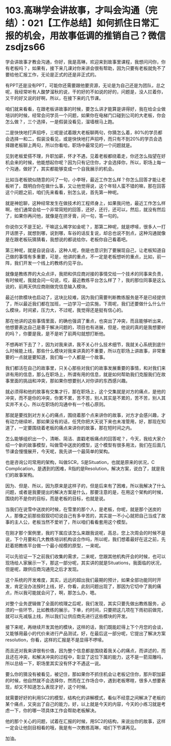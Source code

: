 # 103.高琳学会讲故事，才叫会沟通（完结）：021【工作总结】如何抓住日常汇报的机会，用故事低调的推销自己？微信zsdjzs66

学会讲故事才教会沟通，你好，我是高琳，欢迎来到故事里课程，我想问问你，你有老板吗？，如果有，接下来几课对你来讲会很有帮助，因为只要有老板就免不了要给他汇报工作，无论是正式的还是非正式的。

有PPT还是没有PPT，可能你还需要跟他要资源，无论是为自己还是为团队，总之呢，我经常听有人酸梦溜秋的说，干的好的不如说的好的，问题是，没人拦着你，又干的好又说的好啊，所以，在接下来的几节课。

咱们就来看看，在跟老板讲故事的时候，要怎么讲才能算是讲得好，我在给企业做培训的时候，经常会问学员一个问题，如果你在电梯门口碰到公司的大老板，你会怎么做？，三个选择，一是假装没看见，溜墙根马上跑。

二是快快地打声招呼，三呢是试着跟大老板聊两句，你猜怎么着，80%的学员都会选择一和二，假装没看见，或是快快地打声招呼，而只有不到20%的学员会选择跟老板聊上两句，所以你看哈，职场中最常见的一个问题就是。

见到老板爱搭不理，升职加薪，怀才不遇，见着老板都绕着走，你还怎么指望在好机会来的时候，他能想起你呢？因为只有记住你，才会选择你，所以，职场上每一个沟通，做好了，其实都能够变成一个自我展示的机会。

比如当老板貌似随意的问了一句，小李呀，最近工作怎么样？你怎么回答才能让老板听了，既明白你在做什么事，又让他觉得说，这个年轻人蛮不错的嘛，那在回答这个问题之前，咱们先来看看，别怎么说，首先第一种呢。

就是神尬聊，这种经常发生在做技术的工程师身上，如果我问他，最近工作怎么样啊，他们通常会给一个非常简短的回答，还好，还行，还可以，然后，就没有然后了，如果你再问他，就像是在挤牙膏，问一句，答一句的。

你说你又不是王妃，干嘛这么稀字如金呢？，那第二种呢，就是啰嗦，很多人一打开话匣子，就想到哪，说到哪，车谷的话反复说，却总也说不到点，这种沟通就像是在跟老板玩猜猜看，我想说的都说给你，老板你自己看着吧。

第三种呢，就是自说自话，这种人呢，倒是也意识到了要展现自己，让老板知道自己做的事情有多重要，可是，他讲的重点，不一定是老板想听的重点，比如，前一阵，我们开发一个线上的教练约见平台。

就像是教练界的大众点评，我把和供应商对接的事情交给一个技术的同事来负责，有时候呢，我就会问一句说，哎，最近教练平台怎么样了？，我的那位同事是这么说的，前两天供应商刚做完信息输入模块。

最近付款模块也启动了，这块比较难，因为我们需要判断教练服务是不是已经提供了，所以最近我们都在加班，一边学习一边实施，下周呢，我们还要做什么什么什么模块，时间紧，压力大，不过呢，我觉得还是挺有信心的。

那在他讲的这些事情里面，的确也强调了重点，也突出了冲突，而且能够听出来，他想要表达自己是善于解决问题的，项目也有进展，但是，他说的真的是我想要听的吗？，你要是我，是不是听了前两句就想打断他。

不想再听下去了？，因为对我来讲，我不关心什么技术细节，我就关心系统到底什么时候能上线，那些什么模块对我来讲真的不重要，所以在职场上讲故事，非常重要的一点就是要知道，我们每一个人都是一个故事。

我们都活在自己的故事里，只关心那些对我们的故事发展重要的事情，和对我们来讲有用的信息，那么在职场上，所谓有用的信息，就是如何帮助我们克服我们在故事里面的挑战和冲突，那如果你想要别人对你讲的东西感兴趣。

就必须得和他的故事有交集才行，那在职场上，这个交集就是对方的痛点，是他的冲突，而不是你的冲突，你累不累，苦不苦，别人其实是不累的，苦不苦，别人其实并不关心，所以在职场的沟通中有一个核心原则。

那就是要找到对方关心的痛点，围绕着那个点来讲你的故事，对方才会感兴趣，才有动力继续听，那如果没有的话，任凭你把大天说下来也未准管用，好，那现在知道了，一定要围绕着老板的痛点来讲你的故事，那在短时间之内。

怎么能够组织出一个，清晰、简洁、直戳老板痛点的回答呢？，今天，我给大家介绍一个新的故事模型，叫做雪中送炭的模型，这个模型有很多用法，我们在后面几节课会慢慢展开，今天呢，我先讲一个最简单的架构。

也是咨询公司常用的架构，叫做SCR，S是Situation，也就是原来的状况，C Complication，是遇到的困难，R指的是Resolution，解决方案，说白了，就是我们的故事架构。

因为、但是、所以，因为原来是这样子的，但是后来有了困难，所以我解决了什么问题，或者是我要提出的解决方案是什么，那要注意的是，在用这个架构的时候，围绕的不是你的目标，而是老板的目标，也就是说。

当我们在说雪中送炭的时候，在雪里的那个人，是老板，你呢，就是那个送炭的人，那像之前那些叙叙叨叨说自己有多辛苦的，其实是一不小心就把自己当成了故事的主人公，老板当然不爱听了，所以咱们看看套用这个模型。

在刚才那个案例里，我的下属应该怎么来跟我说呢，高总，您上次周会的时候不是说，下个月要和几大教练培训机构谈合作吗，所以呢，我们想着最好在这之前，先赶着把教练平台做一个最小规模的原型，一来呢。

可以先验证一下之前我们收集的需求，二来呢，您跟其他机构开会的时候，也可以现场给人家展示一下，那这一部分呢，其实讲的就是Situations，我面临的状况，但是呢，跟供应商沟通完之后才发现。

这个系统的开发难度，其实，远远的超出我们最期的预计，如果全部功能同时开发，肯定没办法按时上线，好，你看，此刻问题出现了，那因为它切中了我的痛点，所以我可能就会问了，啊，那怎么办，嗯。

对整个业务逻辑做了全面的梳理之后呢，我们发现，其实只要先做出教练服务，必须的一些环节，比如教练的展示，下单，约时间，只要把这几项在下雨初前做完，就可以先减版上线，所以我们让供应商先进行这些模块的开发。

接下来呢，再继续开发其他的模块，这样的话，我们既能赶得上下个月您的会谈，又能够用最小的代价来进行产品测试，好，在最后这一部分呢，它提出了解决方案resolution，你看，这样的汇报是不是显得不啰嗦。

而且还对我来讲很有价值，因为整个信息都是围绕着我关心的痛点，而讲述的，而且还在冲突，和解决冲突的过程中，彰显了这位下属的能力，这不是一箭双雕吗，所以总结一下，职场里其实没有怀才不遇这一说。

要么你的猜没有被看见，被记住，那如果你不抓住机会让老板记住你，那升职加薪的时候，他自然就不会选择你，然而在工作场合中，遇到老板寒暄，很多人想要表现，却又不知道怎么表现才好，这个时候。

就需要好好的利用SC2的模型，结构化的讲解模式，看似不经意之间解决了老板的某个痛点，又突出了自己的能力，好，以上就是今天的内容，今天的小练习就是考虑一下，你的哪一项具体工作会帮助老板解决。

他的那个关心的问题，试着在汇报的时候，用SC2的结构，来说出你的故事，这样一定会让他刮目相看的哦，我是有一次教练高琳，咱们下节课再见。

加油。
